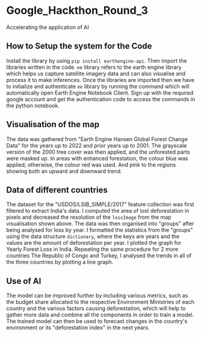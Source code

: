 # Google_Hackthon_Round_3

Accelerating the application of AI

## How to Setup the system for the Code

Install the library by using `pip install earthengine-api`. Then import the libraries written in the code.
`ee` library refers to the earth engine library which helps us capture satellite imagery data and can also visualise and process it to make inferences.
Once the libraries are imported then we have to initialize and authenticate `ee` library by running the command which will automatically open Earth Engine Notebook Client. Sign up with the required google account and get the authentication code to access the commands in the python notebook.

## Visualisation of the map

The data was gathered from "Earth Engine Hansen Global Forest Change Data" for the years up to 2022 and prior years up to 2001. The grayscale version of the 2000 tree cover was then applied, and the unforested parts were masked up. In areas with enhanced forestation, the colour blue was applied; otherwise, the colour red was used. And pink to the regions showing both an upward and downward trend.

## Data of different countries

The dataset for the "USDOS/LSIB_SIMPLE/2017" feature collection was first filtered to extract India's data. I computed the area of lost deforestation in pixels and decreased the resolution of the `lossImage` from the map visualisation shown above.
The data was then organised into "groups" after being analysed for loss by year.
I formatted the statistics from the "groups" using the data structure `dictionary`, where the keys are years and the values are the amount of deforestation per year.
I plotted the graph for Yearly Forest Loss in India.
Repeating the same procedure for 2 more countries The Republic of Congo and Turkey, I analysed the trends in all of the three countries by plotting a line graph.

## Use of AI

The model can be improved further by including various metrics, such as the budget share allocated to the respective Environment Ministries of each country and the various factors causing deforestation, which will help to gather more data and combine all the components in order to train a model. The trained model can then be used to forecast changes in the country's environment or its "deforestation index" in the next years.
